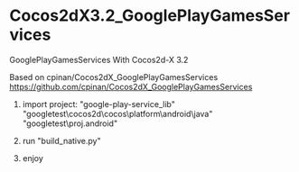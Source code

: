 Cocos2dX3.2_GooglePlayGamesServices
===================================

GooglePlayGamesServices With Cocos2d-X 3.2

Based on 
cpinan/Cocos2dX_GooglePlayGamesServices 
https://github.com/cpinan/Cocos2dX_GooglePlayGamesServices

1. import project:
 "google-play-service_lib"
 "googletest\cocos2d\cocos\platform\android\java"
 "googletest\proj.android"

2. run "build_native.py"

3. enjoy
